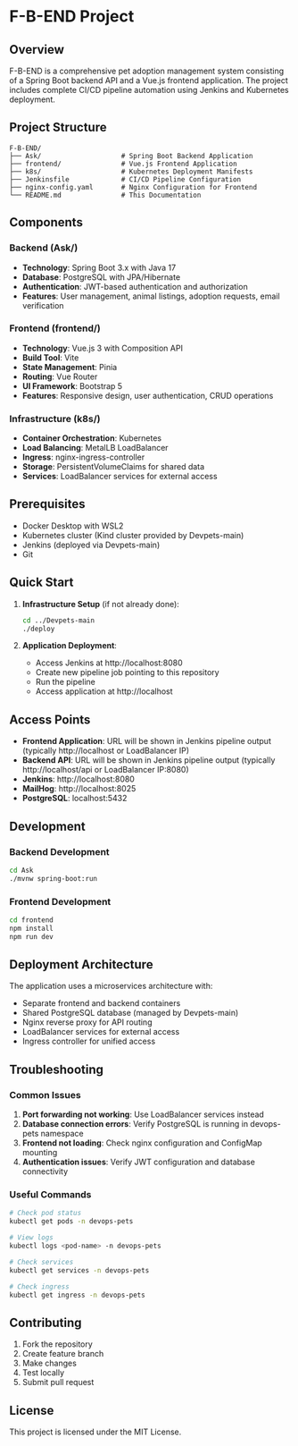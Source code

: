 # F-B-END Project

## Overview

F-B-END is a comprehensive pet adoption management system consisting of a Spring Boot backend API and a Vue.js frontend application. The project includes complete CI/CD pipeline automation using Jenkins and Kubernetes deployment.

## Project Structure

```
F-B-END/
├── Ask/                    # Spring Boot Backend Application
├── frontend/               # Vue.js Frontend Application
├── k8s/                    # Kubernetes Deployment Manifests
├── Jenkinsfile             # CI/CD Pipeline Configuration
├── nginx-config.yaml       # Nginx Configuration for Frontend
└── README.md               # This Documentation
```

## Components

### Backend (Ask/)
- **Technology**: Spring Boot 3.x with Java 17
- **Database**: PostgreSQL with JPA/Hibernate
- **Authentication**: JWT-based authentication and authorization
- **Features**: User management, animal listings, adoption requests, email verification

### Frontend (frontend/)
- **Technology**: Vue.js 3 with Composition API
- **Build Tool**: Vite
- **State Management**: Pinia
- **Routing**: Vue Router
- **UI Framework**: Bootstrap 5
- **Features**: Responsive design, user authentication, CRUD operations

### Infrastructure (k8s/)
- **Container Orchestration**: Kubernetes
- **Load Balancing**: MetalLB LoadBalancer
- **Ingress**: nginx-ingress-controller
- **Storage**: PersistentVolumeClaims for shared data
- **Services**: LoadBalancer services for external access

## Prerequisites

- Docker Desktop with WSL2
- Kubernetes cluster (Kind cluster provided by Devpets-main)
- Jenkins (deployed via Devpets-main)
- Git

## Quick Start

1. **Infrastructure Setup** (if not already done):
   ```bash
   cd ../Devpets-main
   ./deploy
   ```

2. **Application Deployment**:
   - Access Jenkins at http://localhost:8080
   - Create new pipeline job pointing to this repository
   - Run the pipeline
   - Access application at http://localhost

## Access Points

- **Frontend Application**: URL will be shown in Jenkins pipeline output (typically http://localhost or LoadBalancer IP)
- **Backend API**: URL will be shown in Jenkins pipeline output (typically http://localhost/api or LoadBalancer IP:8080)
- **Jenkins**: http://localhost:8080
- **MailHog**: http://localhost:8025
- **PostgreSQL**: localhost:5432

## Development

### Backend Development
```bash
cd Ask
./mvnw spring-boot:run
```

### Frontend Development
```bash
cd frontend
npm install
npm run dev
```

## Deployment Architecture

The application uses a microservices architecture with:
- Separate frontend and backend containers
- Shared PostgreSQL database (managed by Devpets-main)
- Nginx reverse proxy for API routing
- LoadBalancer services for external access
- Ingress controller for unified access

## Troubleshooting

### Common Issues
1. **Port forwarding not working**: Use LoadBalancer services instead
2. **Database connection errors**: Verify PostgreSQL is running in devops-pets namespace
3. **Frontend not loading**: Check nginx configuration and ConfigMap mounting
4. **Authentication issues**: Verify JWT configuration and database connectivity

### Useful Commands
```bash
# Check pod status
kubectl get pods -n devops-pets

# View logs
kubectl logs <pod-name> -n devops-pets

# Check services
kubectl get services -n devops-pets

# Check ingress
kubectl get ingress -n devops-pets
```

## Contributing

1. Fork the repository
2. Create feature branch
3. Make changes
4. Test locally
5. Submit pull request

## License

This project is licensed under the MIT License.
